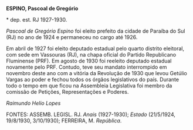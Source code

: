 **ESPINO, Pascoal de Gregório**

\* dep. est. RJ 1927-1930.

*Pascoal de Gregório Espino* foi eleito prefeito da cidade de Paraíba do
Sul (RJ) no ano de 1924 e permaneceu no cargo até 1926.

Em abril de 1927 foi eleito deputado estadual pelo quarto distrito
eleitoral, com sede em Vassouras (RJ), na chapa oficial do Partido
Republicano Fluminense (PRF). Em agosto de 1930 foi reeleito deputado
estadual novamente pelo PRF. Contudo, teve seu mandato interrompido em
novembro deste ano com a vitória da Revolução de 1930 que levou Getúlio
Vargas ao poder e fechou todos os órgãos legislativos do país. Durante
todo o tempo em que ficou na Assembleia Legislativa foi membro da
comissão de Petições, Representações e Poderes.

*Raimundo Helio Lopes*

FONTES: ASSEMB. LEGISL. RJ. *Anais* (1927-1930); *Estado* (21/5/1924,
19/8/1930, 3/10/1930); FERREIRA, M. *República*.
